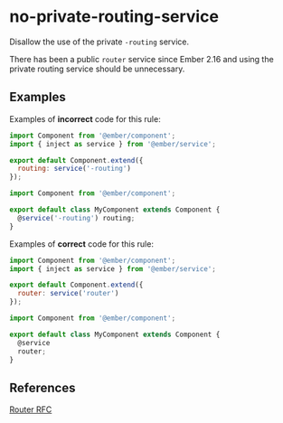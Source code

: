 # no-private-routing-service

Disallow the use of the private `-routing` service.

There has been a public `router` service since Ember 2.16 and using the private routing service should be unnecessary.

## Examples

Examples of **incorrect** code for this rule:

```javascript
import Component from '@ember/component';
import { inject as service } from '@ember/service';

export default Component.extend({
  routing: service('-routing')
});
```

```javascript
import Component from '@ember/component';

export default class MyComponent extends Component {
  @service('-routing') routing;
}
```

Examples of **correct** code for this rule:

```javascript
import Component from '@ember/component';
import { inject as service } from '@ember/service';

export default Component.extend({
  router: service('router')
});
```

```javascript
import Component from '@ember/component';

export default class MyComponent extends Component {
  @service
  router;
}
```

## References

[Router RFC](https://github.com/emberjs/rfcs/blob/master/text/0095-router-service.md)

